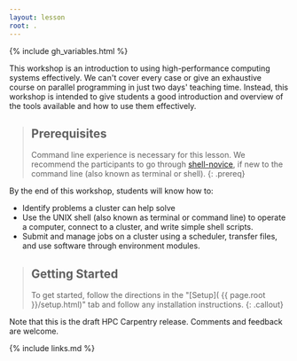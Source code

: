 ```yaml
---
layout: lesson
root: .
---
```


{% include gh_variables.html %}

This workshop is an introduction to using high-performance computing systems
effectively. We can't cover every case or give an exhaustive course on parallel
programming in just two days' teaching time. Instead, this workshop is intended
to give students a good introduction and overview of the tools available and
how to use them effectively.

> ## Prerequisites
>
> Command line experience is necessary for this lesson. We recommend the
> participants to go through
> [shell-novice](https://swcarpentry.github.io/shell-novice/), if new to the
> command line (also known as terminal or shell).
{: .prereq}

By the end of this workshop, students will know how to:

* Identify problems a cluster can help solve
* Use the UNIX shell (also known as terminal or command line) to operate a
  computer, connect to a cluster, and write simple shell scripts.
* Submit and manage jobs on a cluster using a scheduler, transfer files, and
  use software through environment modules.

> ## Getting Started
>
> To get started, follow the directions in the "[Setup](
> {{ page.root }}/setup.html)" tab and follow any installation instructions.
{: .callout}

Note that this is the draft HPC Carpentry release. Comments and feedback are
welcome.

{% include links.md %}

